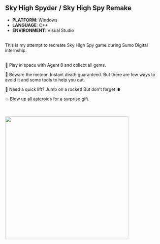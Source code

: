 ## Sky High Spyder / Sky High Spy Remake
* **PLATFORM**: Windows
* **LANGUAGE**: C++
* **ENVIRONMENT**: Visual Studio
  
<br>
This is my attempt to recreate Sky High Spy game during Sumo Digital internship. 
<br>
<br>

🌌 Play in space with Agent 8 and collect all gems.

🌠 Beware the meteor. Instant death guaranteed. But there are few ways to avoid it and some tools to help you out.

🚀 Need a quick lift? Jump on a rocket! But don't forget ⬆️

💥 Blow up all asteroids for a surprise gift.

<br>
<br>
<img src="/.github/images/spyder_in_space.gif" width="400">







  

